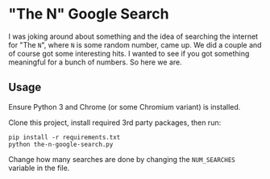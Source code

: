 # "The N" Google Search
I was joking around about something and the idea of searching the internet for "The `N`", where `N` is some random number, came up. We did a couple and of course got some interesting hits. I wanted to see if you got something meaningful for a bunch of numbers. So here we are.

## Usage
Ensure Python 3 and Chrome (or some Chromium variant) is installed.

Clone this project, install required 3rd party packages, then run:

    pip install -r requirements.txt
    python the-n-google-search.py

Change how many searches are done by changing the `NUM_SEARCHES` variable in the file.
